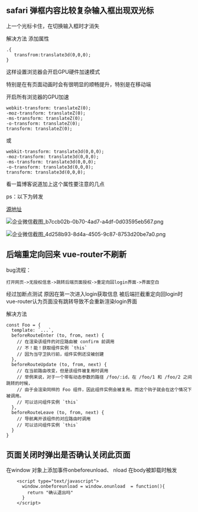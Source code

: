 ## safari 弹框内容比较复杂输入框出现双光标
上一个光标卡住，在切换输入框时才消失

解决方法 添加属性
```
.{
   transfrom:translate3d(0,0,0);
}
``` 
这样设置浏览器会开启GPU硬件加速模式

特别是在有页面动画时会有很明显的顺畅提升，特别是在移动端

开启所有浏览器的GPU加速
```
webkit-transform: translateZ(0);
-moz-transform: translateZ(0);
-ms-transform: translateZ(0);
-o-transform: translateZ(0);
transform: translateZ(0);
```
或
```
webkit-transform: translate3d(0,0,0);
-moz-transform: translate3d(0,0,0);
-ms-transform: translate3d(0,0,0);
-o-transform: translate3d(0,0,0);
transform: translate3d(0,0,0);
```
看一篇博客说道加上这个属性要注意的几点

ps：以下为转发

[源地址](http://blog.bingo929.com/transform-translate3d-translatez-transition-gpu-hardware-acceleration.html)



![企业微信截图_b7ccb02b-0b70-4ad7-a4df-0d03595eb567.png](https://upload-images.jianshu.io/upload_images/3623627-bd133103005a984d.png?imageMogr2/auto-orient/strip%7CimageView2/2/w/1240)

![企业微信截图_4d258b93-8d4a-4505-9c87-8753d20be7a0.png](https://upload-images.jianshu.io/upload_images/3623627-3220cb731c39e7c3.png?imageMogr2/auto-orient/strip%7CimageView2/2/w/1240)

## 后端重定向回来 vue-router不刷新
bug流程：

```打开网页->无授权信息->跳转后端页面授权->重定向回login界面->界面空白```

经过加断点测试 原因在第一次进入login获取信息 被后端拦截重定向回login时 vue-router认为页面没有跳转导致不会重新渲染login界面


解决方法
```
const Foo = {
  template: `...`,
  beforeRouteEnter (to, from, next) {
    // 在渲染该组件的对应路由被 confirm 前调用
    // 不！能！获取组件实例 `this`
    // 因为当守卫执行前，组件实例还没被创建
  },
  beforeRouteUpdate (to, from, next) {
    // 在当前路由改变，但是该组件被复用时调用
    // 举例来说，对于一个带有动态参数的路径 /foo/:id，在 /foo/1 和 /foo/2 之间跳转的时候，
    // 由于会渲染同样的 Foo 组件，因此组件实例会被复用。而这个钩子就会在这个情况下被调用。
    // 可以访问组件实例 `this`
  },
  beforeRouteLeave (to, from, next) {
    // 导航离开该组件的对应路由时调用
    // 可以访问组件实例 `this`
  }
}
```

## 页面关闭时弹出是否确认关闭此页面

在window 对象上添加事件onbeforeunload、
nload 在body被卸载时触发
```
    <script type="text/javascript">
      window.onbeforeunload = window.onunload  = function(){
        return "确认退出吗"
      }
    </script>
```